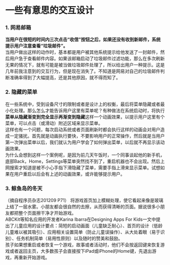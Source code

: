 一些有意思的交互设计
===

### 1. 网易邮箱
**当用户在很短的时间内三次点击“收信”按钮之后，如果还没有收到新邮件，系统提示用户注意查看“垃圾邮件”。**  
当用户做出这样的动作时，基本都是用户被其他系统提示给他发送了一封邮件，然后用户急于查看邮件内容。如果该邮箱启动了垃圾邮件过滤功能，那么在多次刷新无果的情况下，就有可能是被当做垃圾邮件处理了，所以给出用户一种提示。这是几年前我注意到的交互行为，但是现在消失了。不知道是网易对自己的垃圾邮件判断准确率得到了大幅提高，还是其他原因，就不得而知了。  

### 2. 隐藏的菜单
在一些系统中，受到设备尺寸的限制或者是设计上的权衡，最后将菜单隐藏或者最小化处理。那么怎么才能告诉用户这里有菜单呢？有种做法在系统启动时，将执行**菜单从隐藏渐变到完全显示再渐变到隐藏**这样一个动画效果，以提示用户这里有个菜单，可以点击（或滑动）附近区域来显示菜单。  
这样也有一个问题，每次启动系统或者页面刷新时都会执行这样的动画会对用户造成一定骚扰。首先就是动画执行要快，不要影响用户的正常操作，然后就是当用户第一次弹出菜单以后，我们就认为用户学会了如何弹出菜单，以后就不再显示该动画效果。  
为什么会想到这样一个案例呢，是因为前几天午饭时，一个同事谈起他的新手机，底部Back，Home，Settings等菜单突然找不到了，重启机器也不会出现。然后上网搜索才知道是被不小心手指下滑隐藏了菜单，需要手指上滑来显示菜单。试想如果在用户重启以后会有上述的动画效果，或许能够提示用户。

### 3. 鲸鱼岛的冬天
（摘自程序员杂志201209 P71）
将游戏首页加上模糊处理，使它看起来像是玻璃上结了一层水雾。小朋友都会很自然的去擦，从而获得清晰的页面。据说很多小朋友都把整个页面擦干净才开始游戏。  
ABCKit等知名应用的开发者Karina Ibarra在Designing Apps For Kids一文中提出了儿童应用的设计要点：简短的启动画面（儿童缺乏耐心）、首页的设计（低龄儿童难以被其吸引）、应用相关设置简单（防止儿童误操作）、从大处着眼（易于识别）、任务机制简单（易用性原则）以及随时的赞美和鼓励。  
孩子如果想重启或者恢复一个游戏，故事或者活动时，他们不会按返回键来恢复游戏或者返回主页，大多数孩子会直接按下iPad或iPhone的Home键，先退出游戏，再重新开始游戏。
